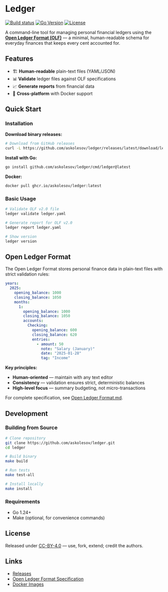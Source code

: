 # Ledger

[![Build status](https://github.com/askolesov/ledger/actions/workflows/build.yml/badge.svg)](https://github.com/askolesov/ledger/actions/workflows/build.yml)
[![Go Version](https://img.shields.io/badge/go-1.24-blue.svg)](https://golang.org)
[![License](https://img.shields.io/badge/license-CC--BY--4.0-green.svg)](LICENSE)

A command-line tool for managing personal financial ledgers using the [**Open Ledger Format (OLF)**](Open%20Ledger%20Format.md) — a minimal, human-readable schema for everyday finances that keeps every cent accounted for.

## Features

- 🏗️ **Human-readable** plain-text files (YAML/JSON)
- 📊 **Validate** ledger files against OLF specifications
- 📈 **Generate reports** from financial data
- 🐳 **Cross-platform** with Docker support

## Quick Start

### Installation

**Download binary releases:**
```bash
# Download from GitHub releases
curl -L https://github.com/askolesov/ledger/releases/latest/download/ledger_Linux_x86_64.tar.gz | tar xz
```

**Install with Go:**
```bash
go install github.com/askolesov/ledger/cmd/ledger@latest
```

**Docker:**
```bash
docker pull ghcr.io/askolesov/ledger:latest
```

### Basic Usage

```bash
# Validate OLF v2.0 file
ledger validate ledger.yaml

# Generate report for OLF v2.0
ledger report ledger.yaml

# Show version
ledger version
```

## Open Ledger Format

The Open Ledger Format stores personal finance data in plain-text files with strict validation rules:

```yaml
years:
  2025:
    opening_balance: 1000
    closing_balance: 1050
    months:
      1:
        opening_balance: 1000
        closing_balance: 1050
        accounts:
          Checking:
            opening_balance: 600
            closing_balance: 620
            entries:
              - amount: 50
                note: "Salary (January)"
                date: "2025-01-28"
                tag: "Income"
```

**Key principles:**
- **Human-oriented** — maintain with any text editor
- **Consistency** — validation ensures strict, deterministic balances
- **High-level focus** — summary budgeting, not micro-transactions

For complete specification, see [Open Ledger Format.md](Open%20Ledger%20Format.md).

## Development

### Building from Source

```bash
# Clone repository
git clone https://github.com/askolesov/ledger.git
cd ledger

# Build binary
make build

# Run tests
make test-all

# Install locally
make install
```

### Requirements

- Go 1.24+
- Make (optional, for convenience commands)

## License

Released under [CC-BY-4.0](LICENSE) — use, fork, extend; credit the authors.

## Links

- [Releases](https://github.com/askolesov/ledger/releases)
- [Open Ledger Format Specification](Open%20Ledger%20Format.md)
- [Docker Images](https://github.com/askolesov/ledger/pkgs/container/ledger)
